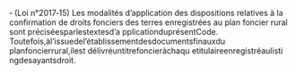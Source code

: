 ‐ (Loi n°2017‐15) Les modalités d’application des dispositions relatives à la confirmation de droits fonciers des terres enregistrées au plan foncier rural sont préciséesparlestextesd’a pplicationduprésentCode.
Toutefois,àl’issuedel’établissementdesdocumentsfinauxdu planfoncierrural,ilest délivréuntitrefoncieràchaqu etitulaireenregistréaulisti ngdesayantsdroit.